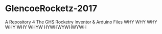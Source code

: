 # GlencoeRocketz-2017
A Repository 4 The GHS Rocketry Inventor &amp; Arduino Files
WHY WHY WHY WHY WHY WHYW HYWHWYWHWYWH

